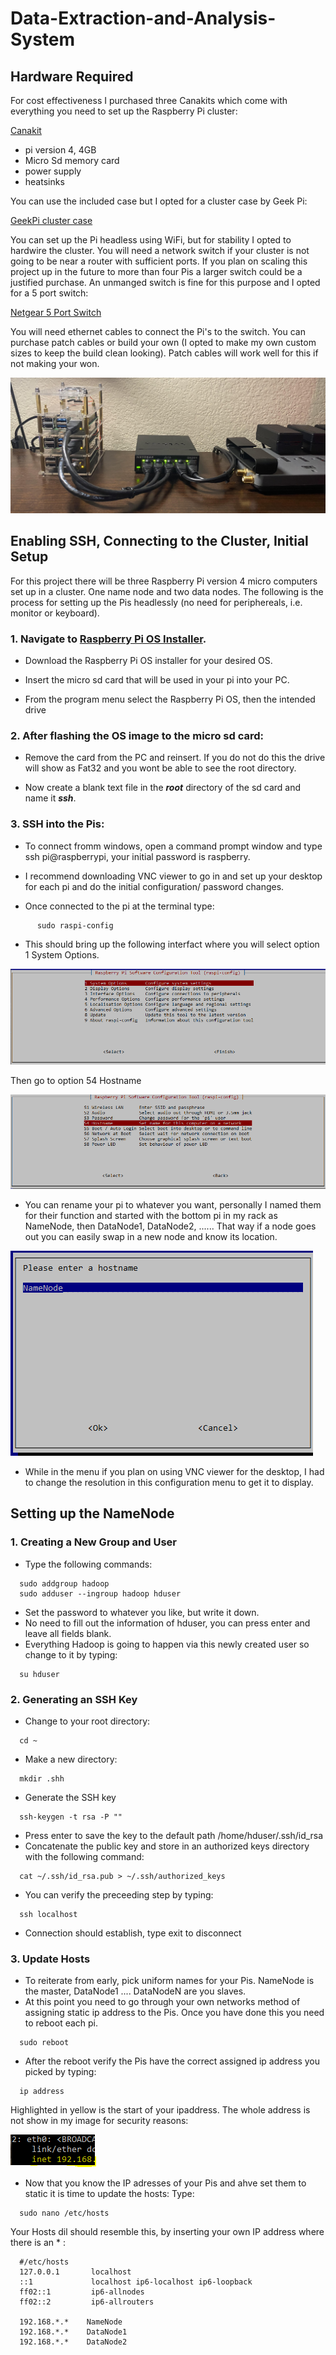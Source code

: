 # Data-Extraction-and-Analysis-System
## Hardware Required

For cost effectiveness I purchased three Canakits which come with everything you need to set up the Raspberry Pi cluster:

[Canakit](https://www.amazon.com/gp/product/B07V5JTMV9/ref=ppx_yo_dt_b_search_asin_title?ie=UTF8&psc=1)

   * pi version 4, 4GB
   * Micro Sd memory card
   * power supply
   * heatsinks

You can use the included case but I opted for a cluster case by Geek Pi:

[GeekPi cluster case](https://www.amazon.com/gp/product/B07MW3GM1T/ref=ppx_yo_dt_b_search_asin_title?ie=UTF8&psc=1)

You can set up the Pi headless using WiFi, but for stability I opted to hardwire the cluster. You will need a network switch if your cluster is not going to be near a router with sufficient ports. If you plan on scaling this project up in the future to more than four Pis a larger switch could be a justified purchase. An unmanged switch is fine for this purpose and I opted for a 5 port switch:

[Netgear 5 Port Switch](https://www.amazon.com/gp/product/B07S98YLHM/ref=ppx_yo_dt_b_search_asin_title?ie=UTF8&psc=1)

You will need ethernet cables to connect the Pi's to the switch. You can purchase patch cables or build your own (I opted to make my own custom sizes to keep the build clean looking). Patch cables will work well for this if not making your won. 

![pi Cluster](PiClusterImage.jpg)

## Enabling SSH, Connecting to the Cluster, Initial Setup
For this project there will be three Raspberry Pi version 4 micro computers set up in a cluster. One name node and two data nodes. The following is the process for setting up the Pis headlessly (no need for periphereals, i.e. monitor or keyboard).

### 1. Navigate to [Raspberry Pi OS Installer](https://www.raspberrypi.org/software/).

  * Download the Raspberry Pi OS installer for your desired OS.
         
  * Insert the micro sd card that will be used in your pi into your PC.
         
  * From the program menu select the Raspberry Pi OS, then the intended drive
  
### 2. After flashing the OS image to the micro sd card:

   * Remove the card from the PC and reinsert. If you do not do this the drive will show as Fat32 and you wont be able to see the root directory.
         
   * Now create a blank text file in the **_root_** directory of the sd card and name it **_ssh_**.
   
### 3. SSH into the Pis:

   * To connect fromm windows, open a command prompt window and type ssh pi@raspberrypi, your initial password is raspberry. 
   
   * I recommend downloading VNC viewer to go in and set up your desktop for each pi and do the initial configuration/ password changes. 
   * Once connected to the pi at the terminal type:
  ```console
        sudo raspi-config
  ```
  * This should bring up the following interfact where you will select option 1 System Options.
  
  ![config](raspi-config1.PNG)
  
  Then go to option 54 Hostname
  
  ![config](raspi-config2.PNG)
   
   * You can rename your pi to whatever you want, personally I named them for their function and started with the bottom pi in my rack as NameNode, then DataNode1, DataNode2, ...... That way if a node goes out you can easily swap in a new node and know its location. 
   
   
  ![config](raspi-config3.PNG)
  
  * While in the menu if you plan on using VNC viewer for the desktop, I had to change the resolution in this configuration menu to get it to display. 

## Setting up the NameNode

### 1. Creating a New Group and User

* Type the following commands:
```console
  sudo addgroup hadoop
  sudo adduser --ingroup hadoop hduser
```
* Set the password to whatever you like, but write it down.
* No need to fill out the information of hduser, you can press enter and leave all fields blank.
* Everything Hadoop is going to happen via this newly created user so change to it by typing:
```console
  su hduser
```
### 2. Generating an SSH Key

* Change to your root directory:
```console
  cd ~
```
* Make a new directory:
``` Console
  mkdir .shh
```
* Generate the SSH key
``` Console
  ssh-keygen -t rsa -P ""
```
* Press enter to save the key to the default path /home/hduser/.ssh/id_rsa
* Concatenate the public key and store in an authorized keys directory with the following command:
``` Console
  cat ~/.ssh/id_rsa.pub > ~/.ssh/authorized_keys
```
* You can verify the preceeding step by typing:
``` Console
  ssh localhost
```
* Connection should establish, type exit to disconnect

### 3. Update Hosts

* To reiterate from early, pick uniform names for your Pis. NameNode is the master, DataNode1 .... DataNodeN are you slaves. 
* At this point you need to go through your own networks method of assigning static ip address to the Pis. Once you have done this you need to reboot each pi. 
``` Console
  sudo reboot
```
* After the reboot verify the Pis have the correct assigned ip address you picked by typing:
``` Console
  ip address
```
Highlighted in yellow is the start of your ipaddress. The whole address is not show in my image for security reasons:

![Ip](ipaddress.PNG)

* Now that you know the IP adresses of your Pis and ahve set them to static it is time to update the hosts:
Type:
``` Console
  sudo nano /etc/hosts
```
Your Hosts dil should resemble this, by inserting your own IP address where there is an * :

```
  #/etc/hosts
  127.0.0.1       localhost
  ::1             localhost ip6-localhost ip6-loopback
  ff02::1         ip6-allnodes
  ff02::2         ip6-allrouters

  192.168.*.*    NameNode
  192.168.*.*    DataNode1
  192.168.*.*    DataNode2

```

